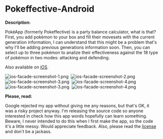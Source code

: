 Pokeffective-Android
====================

__Description:__

PokéApp (formerly Pokeffective) is a party balance calculator, what is that? First, you add pokémon to your box and fill their movesets with the current generation information, I can understand that this might be a problem that's why I'll be adding previous generations information soon. Then, you can select up to three pokémon to analize their effectiveness against the 18 type of pokémon in two modes: attacking and defending.

Also available on [iOS](https://github.com/Ruenzuo/Pokeffective-iOS).

![ios-facade-screenshot-1.png](https://dl.dropboxusercontent.com/u/12352209/GitHub/pokeffective-android-screenshot-1.png)&nbsp;
![ios-facade-screenshot-2.png](https://dl.dropboxusercontent.com/u/12352209/GitHub/pokeffective-android-screenshot-2.png)
![ios-facade-screenshot-3.png](https://dl.dropboxusercontent.com/u/12352209/GitHub/pokeffective-android-screenshot-3.png)&nbsp;
![ios-facade-screenshot-4.png](https://dl.dropboxusercontent.com/u/12352209/GitHub/pokeffective-android-screenshot-4.png)
![ios-facade-screenshot-3.png](https://dl.dropboxusercontent.com/u/12352209/GitHub/pokeffective-android-screenshot-5.png)&nbsp;
![ios-facade-screenshot-4.png](https://dl.dropboxusercontent.com/u/12352209/GitHub/pokeffective-android-screenshot-6.png)

__Please, read:__

Google rejected my app without giving me any reasons, but that's OK, it was a risky project anyway. I'm releasing the source code so anyone interested in check how this app words hopefully can learn something. Beware, I never intended to do this when I first make the app, so the code it's a little messy. Would appreciate feedback. Also, please read the [license](https://github.com/Ruenzuo/Pokeffective-Android/blob/master/License) and don't be a jackass.
